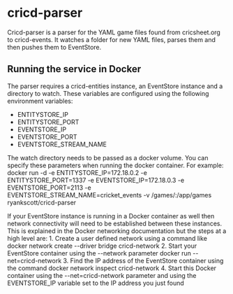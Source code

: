 # cricd-parser

Cricd-parser is a parser for the YAML game files found from cricsheet.org to cricd-events. It watches a folder for new YAML files, parses them and then pushes them to EventStore. 

## Running the service in Docker

The parser requires a cricd-entities instance, an EventStore instance and a directory to watch. These variables are configured using the following environment variables:
 - ENTITYSTORE_IP
 - ENTITYSTORE_PORT
 - EVENTSTORE_IP
 - EVENTSTORE_PORT
 - EVENTSTORE_STREAM_NAME

The watch directory needs to be passed as a docker volume.  You can specify these parameters when running the docker container. For example:
docker run -d -e ENTITYSTORE_IP=172.18.0.2 -e ENTITYSTORE_PORT=1337 -e EVENTSTORE_IP=172.18.0.3 -e EVENTSTORE_PORT=2113 -e EVENTSTORE_STREAM_NAME=cricket_events -v /games/:/app/games ryankscott/cricd-parser

If your EventStore instance is running in a Docker container as well then network connectivity will need to be established between these instances. This is explained in the Docker networking documentation but the steps at a high level are: 1. Create a user defined network using a command like docker network create --driver bridge cricd-network 2. Start your EventStore container using the --network parameter docker run --net=cricd-network 3. Find the IP address of the EventStore container using the command docker network inspect cricd-network 4. Start this Docker container using the --net=cricd-network parameter and using the EVENTSTORE_IP variable set to the IP address you just found
